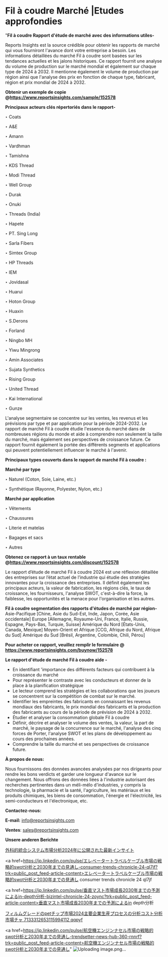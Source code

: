 # Fil à coudre Marché |Etudes approfondies

"<strong>Fil à coudre Rapport d'étude de marché avec des informations utiles-</strong>

Reports Insights est la source crédible pour obtenir les rapports de marché qui vous fourniront l'avance dont votre entreprise a besoin. Les informations détaillées du marché Fil à coudre sont basées sur les tendances actuelles et les jalons historiques. Ce rapport fournit une analyse du volume de production sur le marché mondial et également sur chaque type de 2024 à 2032. Il mentionne également le volume de production par région ainsi que l'analyse des prix en fonction de chaque type, fabricant, région et prix mondial de 2024 à 2032.

<strong><b>Obtenir un exemple de copie @</b></strong><a href=https://www.reportsinsights.com/sample/152578><strong><b>https://www.reportsinsights.com/sample/152578</b></strong></a>

<b>Principaux acteurs clés répertoriés dans le rapport-</b>

<b> </b>‣ Coats

‣ A&E

‣ Amann

‣ Vardhman

‣ Tamishna

‣ KDS Thread

‣ Modi Thread

‣ Well Group

‣ Durak

‣ Onuki

‣ Threads (India)

‣ Hapete

‣ PT. Sing Long

‣ Sarla Fibers

‣ Simtex Group

‣ HP Threads

‣ IEM

‣ Jovidasal

‣ Huarui

‣ Hoton Group

‣ Huaxin

‣ S.Derons

‣ Forland

‣ Ningbo MH

‣ Yiwu Mingrong

‣ Amin Associates

‣ Sujata Synthetics

‣ Rising Group

‣ United Thread

‣ Kai International

‣ Gunze

L'analyse segmentaire se concentre sur les ventes, les revenus et les prévisions par type et par application pour la période 2024-2032. Le rapport de marché Fil à coudre étudie l'essence du marché dans de nombreuses régions du monde et aide à comprendre non seulement la taille du marché, mais également ses perspectives de croissance future. Ce rapport fournit également la portée des différents segments et applications qui peuvent potentiellement influencer le marché à l'avenir.

<strong>Principaux types couverts dans le rapport de marché Fil à coudre :</strong>

<strong>Marché par type</strong>

‣ Naturel (Coton, Soie, Laine, etc.)

‣ Synthétique (Rayonne, Polyester, Nylon, etc.)

<strong>Marché par application</strong>

‣ Vêtements

‣ Chaussures

‣ Literie et matelas

‣ Bagages et sacs

‣ Autres

<strong><b>Obtenez ce rapport à un taux rentable @</b></strong><a href=https://www.reportsinsights.com/discount/152578><strong><b>https://www.reportsinsights.com/discount/152578</b></strong></a>

Le rapport d’étude de marché Fil à coudre 2024 est une réflexion détaillée des entreprises sur l’état actuel de l’industrie qui étudie des stratégies innovantes pour la croissance des entreprises. Il définit également les principaux acteurs, la valeur de fabrication, les régions clés, le taux de croissance, les fournisseurs, l'analyse SWOT, c'est-à-dire la force, la faiblesse, les opportunités et la menace pour l'organisation et les autres.

<strong>Fil à coudre segmentation des rapports d'études de marché par région-</strong>
Asie-Pacifique [Chine, Asie du Sud-Est, Inde, Japon, Corée, Asie occidentale]
Europe [Allemagne, Royaume-Uni, France, Italie, Russie, Espagne, Pays-Bas, Turquie, Suisse]
Amérique du Nord [États-Unis, Canada, Mexique]
Moyen-Orient et Afrique [CCG, Afrique du Nord, Afrique du Sud]
Amérique du Sud [Brésil, Argentine, Colombie, Chili, Pérou]

<strong>Pour acheter ce rapport, veuillez remplir le formulaire @   <a href=https://www.reportsinsights.com/buynow/152578>https://www.reportsinsights.com/buynow/152578</a></strong>

<strong>Le rapport d'étude de marché Fil à coudre aide -</strong>
<ul>
  <li>En identifiant 'importance des différents facteurs qui contribuent à la croissance du marché</li>
  <li>Pour représenter le contraste avec les conducteurs et donner de la place à la planification stratégique</li>
  <li>Le lecteur comprend les stratégies et les collaborations que les joueurs se concentrent sur la compétition de combat sur le marché.</li>
  <li>Identifier les empreintes des fabricants en connaissant les revenus mondiaux des fabricants, le prix mondial des fabricants et la production des fabricants au cours de la période de prévision de 2024 à 2032.</li>
  <li>Étudier et analyser la consommation globale Fil à coudre</li>
  <li>Définir, décrire et analyser le volume des ventes, la valeur, la part de marché, le paysage de la concurrence sur le marché, l'analyse des cinq forces de Porter, l'analyse SWOT et les plans de développement au cours des prochaines années.</li>
  <li>Comprendre la taille du marché et ses perspectives de croissance future.</li>
</ul>
<strong>À propos de nous:</strong>

Nous fournissons des données avancées analysées par nos dirigeants pour rendre les bons verdicts et garder une longueur d'avance sur le changement. Nous offrons des données liées à l'industrie autorisant des recherches pertinentes dans un méli-mélo d'industries, y compris la technologie, la pharmacie et la santé, l'agriculture, les matériaux et les produits chimiques, les biens de consommation, l'énergie et l'électricité, les semi-conducteurs et l'électronique, etc.

<strong>Contactez-nous:</strong>

<strong>E-mail:</strong> <a href=mailto:info@reportsinsights.com>info@reportsinsights.com</a>

<strong>Ventes</strong>: <a href=mailto:sales@reportsinsights.com>sales@reportsinsights.com</a>

<strong>Unsere anderen Berichte</strong>

<a href=https://www.linkedin.com/pulse/外科的統合システム市場分析2024年に公開された最新インサイト-tribunal-analytics-360-x7xzf/>外科的統合システム市場分析2024年に公開された最新インサイト</a>

<a href=https://jp.linkedin.com/pulse/エレベータートラベルケーブル市場の戦略的swot分析と2030年までの見通し-consumer-trends-chronicle-24-ql7jf?trk=public_post_feed-article-content>エレベータートラベルケーブル市場の戦略的swot分析と2030年までの見通し consumer trends chronicle 24 ql7jf</a>

<a href=https://jp.linkedin.com/pulse/垂直マスト市場成長2030年までの予測によるin-depth分析-bizintel-chronicle-24-zoync?trk=public_post_feed-article-content>垂直マスト市場成長2030年までの予測によるin depth分析</a>

<a href=https://www.linkedin.com/pulse/フィルムグレードのpetチップ市場2024主要企業生産プロセスの分析コスト分析市場チャ-7133312653115994112-qqpyf/>フィルムグレードのpetチップ市場2024主要企業生産プロセスの分析コスト分析市場チャ 7133312653115994112 qqpyf</a>

<a href=https://jp.linkedin.com/pulse/航空機エンジンナセル市場の戦略的swot分析と2030年までの見通し-trendsetter-news-hub-360-rnnrf?trk=public_post_feed-article-content>航空機エンジンナセル市場の戦略的swot分析と2030年までの見通し</a>"
![Uploading image.png…]()
